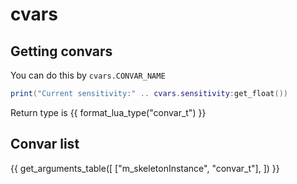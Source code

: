 # cvars

## Getting convars
You can do this by `cvars.CONVAR_NAME`
``` lua linenums="1"
print("Current sensitivity:" .. cvars.sensitivity:get_float())
```
Return type is {{ format_lua_type("convar_t") }}

## Convar list

{{ get_arguments_table([
    ["m_skeletonInstance", "convar_t"],
]) }}